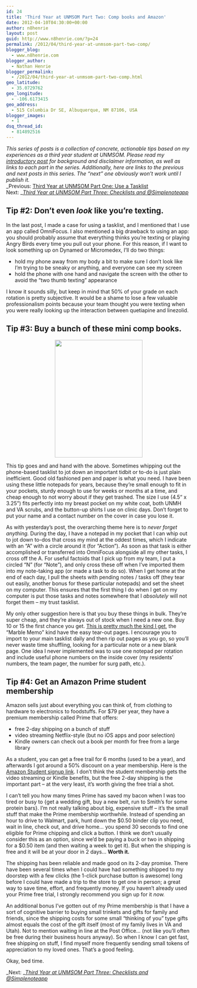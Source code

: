 ```yaml
---
id: 24
title: 'Third Year at UNMSOM Part Two: Comp books and Amazon'
date: 2012-04-10T04:30:00+00:00
author: n8henrie
layout: post
guid: http://www.n8henrie.com/?p=24
permalink: /2012/04/third-year-at-unmsom-part-two-comp/
blogger_blog:
  - www.n8henrie.com
blogger_author:
  - Nathan Henrie
blogger_permalink:
  - /2012/04/third-year-at-unmsom-part-two-comp.html
geo_latitude:
  - 35.0729762
geo_longitude:
  - -106.6173415
geo_address:
  - 515 Columbia Dr SE, Albuquerque, NM 87106, USA
blogger_images:
  - 1
dsq_thread_id:
  - 814892516
---
```

<div style="clear: both; text-align: center;">
</div>

_This series of posts is a collection of concrete, actionable tips based on my experiences as a third year student at UNMSOM. Please read my <a href="http://www.n8henrie.com/2012/04/third-year-at-unmsom-introduction/" target="_blank" title="Third Year at UNMSOM: Introduction">introductory post</a> for background and disclaimer information, as well as links to each part in the series. Additionally, here are links to the previous and next posts in this series. The “next” one obviously won’t work until I publish it._  
_Previous: [Third Year at UNMSOM Part One: Use a Tasklist](http://www.n8henrie.com/2012/04/third-year-at-unmsom-part-one-use/ "Third Year at UNMSOM Part One: Use a Tasklist")  
Next: __[Third Year at UNMSOM Part Three: Checklists and @Simplenoteapp](http://www.n8henrie.com/2012/04/third-year-at-unmsom-part-three/)_

## Tip #2: Don’t even _look_ like you’re texting.

In the last post, I made a case for using a tasklist, and I mentioned that I use an app called OmniFocus. I also mentioned a big drawback to using an app: you should probably assume that everything thinks you’re texting or playing Angry Birds every time you pull out your phone. For this reason, if I want to look something up on Dynamed or Micromedex, I’ll do two things: 

  * hold my phone away from my body a bit to make sure I don’t look like I’m trying to be sneaky or anything, and everyone can see my screen
  * hold the phone with one hand and navigate the screen with the other to avoid the “two thumb texting” appearance

I know it sounds silly, but keep in mind that 50% of your grade on each rotation is pretty subjective. It would be a shame to lose a few valuable professionalism points because your team thought you were texting when you were really looking up the interaction between quetiapine and linezolid. 

## Tip #3: Buy a bunch of these mini comp books. 

<div style="clear: both; text-align: center;">
  <a href="http://f.cl.ly/items/1v3v2W26001E0i0i1t2B/IMG_1555.jpg" style="margin-left: 1em; margin-right: 1em;"><img border="0" height="320" src="http://www.n8henrie.com/uploads/2012/09/IMG_1555.jpg" width="239" /></a>
</div>

This tip goes and and hand with the above. Sometimes whipping out the phone-based tasklist to jot down an important tidbit or to-do is just plain inefficient. Good old fashioned pen and paper is what you need. I have been using these little notepads for years, because they’re small enough to fit in your pockets, sturdy enough to use for weeks or months at a time, and cheap enough to not worry about if they get trashed. The size I use (4.5“ x 3.25”) fits perfectly into my breast pocket on my white coat, both UNMH and VA scrubs, and the button-up shirts I use on clinic days. Don’t forget to put your name and a contact number on the cover in case you lose it.

As with yesterday’s post, the overarching theme here is to _never forget anything._ During the day, I have a notepad in my pocket that I can whip out to jot down to-dos that cross my mind at the oddest times, which I indicate with an “A” with a circle around it (for “Action”). As soon as that task is either accomplished or transferred into OmniFocus alongside all my other tasks, I cross off the A. For useful factoids that I pick up from my team, I put a circled “N” (for “Note”), and only cross these off when I’ve imported them into my note-taking app (or made a task to do so). When I get home at the end of each day, I pull the sheets with pending notes / tasks off (they tear out easily, another bonus for these particular notepads) and set the sheet on my computer. This ensures that the first thing I do when I get on my computer is put those tasks and notes somewhere that I _absolutely_ will not forget them – my trust tasklist. 

My only other suggestion here is that you buy these things in bulk. They’re super cheap, and they’re always out of stock when I need a new one. Buy 10 or 15 the first chance you get. <a href="http://www.amazon.com/gp/product/B003I869CO/ref=as_li_ss_tl?ie=UTF8&#038;tag=n8henriecom-20&#038;linkCode=as2&#038;camp=1789&#038;creative=390957&#038;creativeASIN=B003I869CO" target="_blank">This is pretty much the kind I get</a>, the “Marble Memo” kind have the easy tear-out pages. I encourage you to import to your main tasklist daily and then rip out pages as you go, so you’ll never waste time shuffling, looking for a particular note or a new blank page. One idea I never implemented was to use one notepad per rotation and include useful phone numbers on the inside cover (my residents’ numbers, the team pager, the number for surg path, etc.). 

## Tip #4: Get an Amazon Prime student membership

Amazon sells just about everything you can think of, from clothing to hardware to electronics to foodstuffs. For $79 per year, they have a premium membership called Prime that offers: 

  * free 2-day shipping on a bunch of stuff
  * video streaming Netflix-style (but no iOS apps and poor selection)
  * Kindle owners can check out a book per month for free from a large library

As a student, you can get a free trail for 6 months (used to be a year), and afterwards I got around a 50% discount on a year membership. Here is the <a href="http://www.amazon.com/Off-to-College-Supplies/b/?_encoding=UTF8&#038;node=668781011&#038;tag=n8henriecom-20&#038;linkCode=ur2&#038;camp=1789&#038;creative=390957" target="_blank">Amazon Student signup link</a>. I don’t think the student membership gets the video streaming or Kindle benefits, but the free 2-day shipping is the important part – at the very least, it’s worth giving the free trial a shot.

I can’t tell you how many times Prime has saved my bacon when I was too tired or busy to {get a wedding gift, buy a new belt, run to Smith’s for some protein bars}. I’m not really talking about big, expensive stuff – it’s the small stuff that make the Prime membership worthwhile. Instead of spending an hour to drive to Walmart, park, hunt down the $0.50 binder clip you need, wait in line, check out, and drive home… you spend 30 seconds to find one eligible for Prime chipping and click a button. I think we don’t usually consider this as an option, since we’d be paying a buck or two in shipping for a $0.50 item (and then waiting a week to get it). But when the shipping is free and it will be at your door in 2 days… **Worth it.**

The shipping has been reliable and made good on its 2-day promise. There have been several times when I could have had something shipped to my doorstep with a few clicks (the 1-click purchase button is awesome) long before I could have made a trip to the store to get one in person; a great way to save time, effort, and frequently money. If you haven’t already used your Prime free trial, I strongly recommend you sign up for it _now._

An additional bonus I’ve gotten out of my Prime membership is that I have a sort of cognitive barrier to buying small trinkets and gifts for family and friends, since the shipping costs for some small “thinking of you” type gifts almost equals the cost of the gift itself (most of my family lives in VA and Utah). Not to mention waiting in line at the Post Office… (not like you’ll often be free during their business hours anyway). So when I know I can get fast, free shipping on stuff, I find myself more frequently sending small tokens of appreciation to my loved ones. That’s a good feeling.

Okay, bed time.

_Next: _<span style="color: #0000ee;"><i><u><a href="http://www.n8henrie.com/2012/04/third-year-at-unmsom-part-three/">Third Year at UNMSOM Part Three: Checklists and @Simplenoteapp</a></u></i></span>  
<span style="color: #0000ee;"><i><br /></i></span> 

<div>
</div>